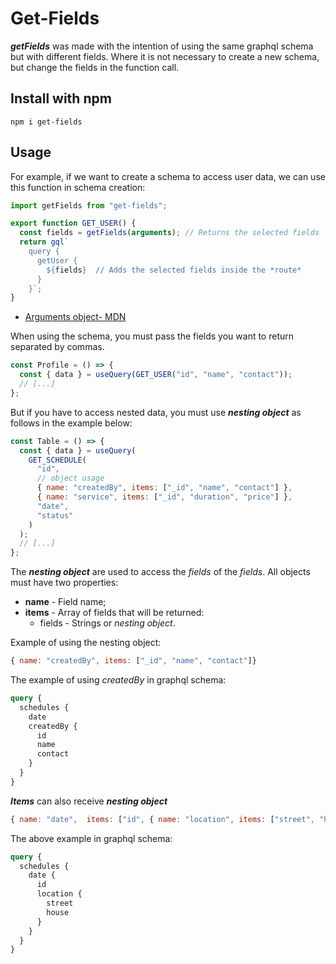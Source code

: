 # Get-Fields

_**getFields**_ was made with the intention of using the same graphql schema but with different fields. Where it is not necessary to create a new schema, but change the fields in the function call.

## Install with npm

```shell
npm i get-fields
```

## Usage

For example, if we want to create a schema to access user data, we can use this function in schema creation:

```javascript
import getFields from "get-fields";

export function GET_USER() {
  const fields = getFields(arguments); // Returns the selected fields
  return gql`
    query {
      getUser {
        ${fields}  // Adds the selected fields inside the *route*
      }
    }`;
}
```

- [Arguments object- MDN](https://developer.mozilla.org/pt-BR/docs/Web/JavaScript/Reference/Functions/arguments)

When using the schema, you must pass the fields you want to return separated by commas.

```javascript
const Profile = () => {
  const { data } = useQuery(GET_USER("id", "name", "contact"));
  // [...]
};
```

But if you have to access nested data, you must use **_nesting object_** as follows in the example below:

```javascript
const Table = () => {
  const { data } = useQuery(
    GET_SCHEDULE(
      "id",
      // object usage
      { name: "createdBy", items: ["_id", "name", "contact"] },
      { name: "service", items: ["_id", "duration", "price"] },
      "date",
      "status"
    )
  );
  // [...]
};
```

The **_nesting object_** are used to access the _fields_ of the _fields_.
All objects must have two properties:

- **name** - Field name;
- **items** - Array of fields that will be returned:
  - fields - Strings or _nesting object_.

Example of using the nesting object:

```javascript
{ name: "createdBy", items: ["_id", "name", "contact"]}
```

The example of using _createdBy_ in graphql schema:

```graphql
query {
  schedules {
    date
    createdBy {
      id
      name
      contact
    }
  }
}
```

**_Items_** can also receive **_nesting object_**

```javascript
{ name: "date",  items: ["id", { name: "location", items: ["street", "house"] }] }
```

The above example in graphql schema:

```graphql
query {
  schedules {
    date {
      id
      location {
        street
        house
      }
    }
  }
}
```
